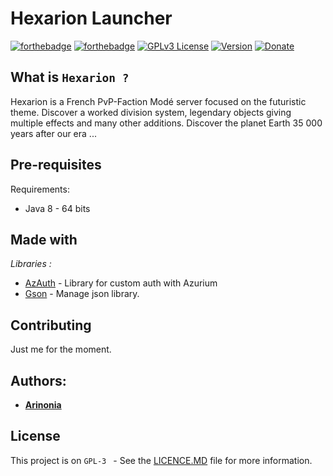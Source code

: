 
# Hexarion Launcher

  

[![forthebadge](https://forthebadge.com/images/badges/made-with-java.svg)](https://www.java.com/fr/)  [![forthebadge](https://forthebadge.com/images/badges/uses-git.svg)](https://github.com/)
[![GPLv3 License](https://img.shields.io/badge/License-GPL%20v3-yellow.svg)](https://opensource.org/licenses/) [![Version](https://badge.fury.io/gh/tterb%2FHyde.svg)](https://badge.fury.io/gh/tterb%2FHyde) [![Donate](https://img.shields.io/badge/$-support-ff69b4.svg?style=flat)](https://paypal.me/ArinoniaDev)

  

## What is `Hexarion ?`

Hexarion is a French PvP-Faction Modé server focused on the futuristic theme. Discover a worked division system, legendary objects giving multiple effects and many other additions. Discover the planet Earth 35 000 years after our era ...
  

## Pre-requisites

  

Requirements:

- Java 8 - 64 bits  

## Made with
  
_Libraries :_

*  [AzAuth](https://azuriom.com/fr/docs/api-auth) - Library for custom auth with Azurium
*  [Gson](https://github.com/google/gson) - Manage json library.


## Contributing

  

Just me for the moment.

## Authors:

* [**Arinonia**](https://github.com/Arinonia)

## License

 
This project is on ``GPL-3 `` - See the [LICENCE.MD](https://github.com/Arinonia/Hexarion_Launcher/blob/master/LICENCE) file for more information.
